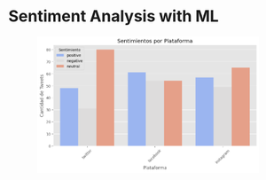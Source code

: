 # Sentiment Analysis with ML
<p align="center">
  <img src="img/plot.png" alt="Interfaz de usuario" width="400">
</p>
